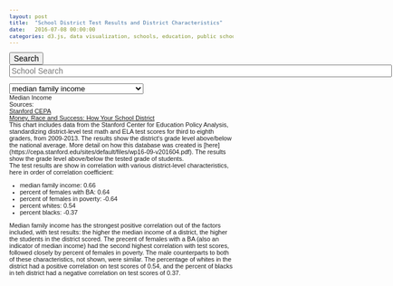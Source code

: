 ```yaml
---
layout: post
title:  "School District Test Results and District Characteristics"
date:   2016-07-08 00:00:00
categories: d3.js, data visualization, schools, education, public schools, race, poverty, socioeconomics
---
```



  <form name="myform" onSubmit="return handleClickSearch()">
        <input name="Submit"  type="submit" size="50" style="font-size: 14px;" color="#fff"    value="Search" >
        <input type="text" id="myVal" size="80" style="font-size: 14px;" placeholder="School Search">
</form>

<select id="select-list">
  <option value="d.income50perc">median family income</option> 
  <option value="d.percentfemalesBA">percent of females with BA in district</option>  
  <option value="d.percentfemalespov">percent females in poverty in district</option>  
  <option value="d.percentwhites">percent whites in district</option> 
  <option value="d.percentblacks">percent blacks in district</option>
</select>

  <div id="correl-1-title">Median Income
    <div id="correl-1-chart"></div>
  </div>

<div> 
Sources: <br> 
<a href="https://cepa.stanford.edu/seda/data-archive">Stanford CEPA</a> <br>
<a href="http://www.nytimes.com/interactive/2016/04/29/upshot/money-race-and-success-how-your-school-district-compares.html?smid=tw-share">Money, Race and Success: How Your School District</a> 
</div>
<div>
This chart includes data from the Stanford Center for Education Policy Analysis, standardizing district-level test math and ELA test scores for third to eighth graders, from 2009-2013. The results show the district's grade level above/below the national average. More detail on how this database was created is [here](https://cepa.stanford.edu/sites/default/files/wp16-09-v201604.pdf). The results show the grade level above/below the tested grade of students. 
</div>
<div>
The test results are show in correlation with various district-level characteristics, here in order of correlation coefficient: 
<ul>
<li>median family income: 0.66 </li>
<li>percent of females with BA: 0.64 </li>
<li>percent of females in poverty: -0.64</li>
<li>percent whites: 0.54</li>
<li>percent blacks: -0.37</li>
</ul>
</div>
<div>
Median family income has the strongest positive correlation out of the factors included, with test results: the higher the median income of a district, the higher the students in the district scored. The precent of females with a BA (also an indicator of median income) had the second highest correlation with test scores, followed closely by percent of females in poverty. The male counterparts to both of these characteristics, not shown, were similar. The percentage of whites in the district had a positive correlation on test scores of 0.54, and the percent of blacks in teh district had a negative correlation on test scores of 0.37. 
</div>

<script src="http://d3js.org/d3.v3.min.js"></script>

<script src="http://code.jquery.com/ui/1.11.4/themes/smoothness/jquery-ui.css"></script>

<script src="http://code.jquery.com/jquery-1.10.2.js"></script>
  <script src="http://code.jquery.com/ui/1.11.4/jquery-ui.js"></script>

<style>
body {
  font: 11px sans-serif;
}
.x-axis path, .y-axis path,
.x-axis line, .y-axis line {
  fill: none;
  stroke: #000;
  shape-rendering: crispEdges;
}
.dot {
  stroke: #000;
}
.tooltip {
  position: absolute;
  width: 200px;
  height: 28px;
  pointer-events: none;
}

.input:focus {
  color: blue;
}

.ui-menu {
  list-style-type: none;
  padding: 5px;
  font-size: 12px;
  background-color: white;
  cursor: pointer
  opacity: 0.7;
}

.ui-menu-item {
  padding: 5px;
}

.ui-menu-item:hover {
  cursor: pointer;
}

</style>

<script>
d3.select("#select-list").on("change", function() {
  var selectedValue = d3.event.target.value;
  
  if (selectedValue == "d.percentwhites") 
  {
    var xValue = function(d) { return d.percentwhites;}, // data -> value
    xScale = d3.scale.linear().range([0, width]), // value -> display
    xMap = function(d) { return xScale(xValue(d));}, // data -> display
    xAxis = d3.svg.axis().scale(xScale).orient("bottom");

    d3.csv("https://raw.githubusercontent.com/nadinesk/nadinesk.github.io/master/d3Data/schooldata4.csv", function(error, data) {
    
     data.forEach(function(d) {
      d.percentwhites = +d.percentwhites;
      });  
      
    xScale.domain([d3.min(data, xValue)-0.1, d3.max(data, xValue)+0.1]);
    yScale.domain([d3.min(data, yValue)-0.2, d3.max(data, yValue)+0.2]);
    
    d3.selectAll("circle")
      .transition()
          .duration(300)
          .ease("quad")
        .attr("cx", xMap)
               .style("fill", "rgba(127, 58, 70,0.4)"); 
        
    d3.select(".x-axis")
        .call(xAxis);
    d3.select(".label-x")
           .text("percent whites");

          d3.selectAll(".dot")
         .on("mouseover", function(d) {
          tooltip.transition()
               .duration(200)
               .style("opacity", .9);
          tooltip.html("<b>" + d["educationagencyname"] + "</b>" + "<br/>" + formatPercent(xValue(d)) 
          + " white<br> grades above/below avg: " + formatResult(yValue(d)) + "<br> state: " + d["state"])
          .style("left", (d3.event.pageX + 5) + "px")
               .style("top", (d3.event.pageY - 28) + "px")
                .style("background-color","white")
               .style("border", "1px solid black")
               .style("border-radius", "3px")
               .style("padding", "5px")
               //.style("width", "100px")
               .style("height", "100px");
               
      })
      .on("mouseout", function(d) {
          tooltip.transition()
               .duration(500)
               .style("opacity", 0);
      });
       
    });
      
  }
  
  else if (selectedValue == "d.percentblacks") 
  {
    var xValue = function(d) { return d.percentblacks;}, // data -> value
    xScale = d3.scale.linear().range([0, width]), // value -> display
    xMap = function(d) { return xScale(xValue(d));}, // data -> display
    xAxis = d3.svg.axis().scale(xScale).orient("bottom");

    d3.csv("https://raw.githubusercontent.com/nadinesk/nadinesk.github.io/master/d3Data/schooldata4.csv", function(error, data) {
    
     data.forEach(function(d) {
      d.percentblacks = +d.percentblacks;
      });  
      
    xScale.domain([d3.min(data, xValue)-0.1, d3.max(data, xValue)+0.1]);
    yScale.domain([d3.min(data, yValue)-0.2, d3.max(data, yValue)+0.2]);
    
    d3.selectAll("circle")
      .transition()
          .duration(300)
          .ease("quad")
        .attr("cx", xMap)
        .style("fill", "rgba(255, 192, 203, 0.6)"); 
    d3.select(".x-axis")
        .call(xAxis);
    d3.select(".label-x")
        .text("percent blacks");
       

  d3.selectAll(".dot")
         .on("mouseover", function(d) {
          tooltip.transition()
               .duration(200)
               .style("opacity", .9);
          tooltip.html("<b>" + d["educationagencyname"] + "</b>" + "<br/>" + formatPercent(xValue(d)) 
          + " black<br> grades above/below avg: " + formatResult(yValue(d)) + "<br> state: " + d["state"])
          .style("left", (d3.event.pageX + 5) + "px")
               .style("top", (d3.event.pageY - 28) + "px")
                .style("background-color","white")
               .style("border", "1px solid black")
               .style("border-radius", "3px")
               .style("padding", "5px")
               //.style("width", "100px")
               .style("height", "100px");
      })
      .on("mouseout", function(d) {
          tooltip.transition()
               .duration(500)
               .style("opacity", 0);
      });
       
    });
      
  }

 else if (selectedValue == "d.income50perc") 
  {
    var xValue = function(d) { return d.income50perc;}, // data -> value
    xScale = d3.scale.linear().range([0, width]), // value -> display
    xMap = function(d) { return xScale(xValue(d));}, // data -> display
    xAxis = d3.svg.axis().scale(xScale).orient("bottom");

    d3.csv("https://raw.githubusercontent.com/nadinesk/nadinesk.github.io/master/d3Data/schooldata4.csv", function(error, data) {
    
     data.forEach(function(d) {
      d.income50perc = +d.income50perc;
      });  
      
    xScale.domain([d3.min(data, xValue)-0.1, d3.max(data, xValue)+0.1]);
    yScale.domain([d3.min(data, yValue)-0.2, d3.max(data, yValue)+0.2]);
    
    d3.selectAll("circle")
      .transition()
          .duration(300)
          .ease("quad")
        .attr("cx", xMap)
        .style("fill", "rgba(255, 116, 140,0.5)");
        
    d3.select(".x-axis")
        .call(xAxis);
    d3.select(".label-x")
        .text("median family income");
 
    d3.selectAll(".dot")
         .on("mouseover", function(d) {
          tooltip.transition()
               .duration(200)
               .style("opacity", .9);
          tooltip.html("<b>" + d["educationagencyname"] + "</b>" + "<br/> median income: $" + formatDollar(xValue(d)) 
          + "<br> grades above/below avg: " + formatResult(yValue(d)) + "<br> state: " + d["state"])
          .style("left", (d3.event.pageX + 5) + "px")
               .style("top", (d3.event.pageY - 28) + "px")
                .style("background-color","white")
               .style("border", "1px solid black")
               .style("border-radius", "3px")
               .style("padding", "5px")
               //.style("width", "100px")
               .style("height", "100px");
      })
      .on("mouseout", function(d) {
          tooltip.transition()
               .duration(500)
               .style("opacity", 0);
      });       
       
    });
      
  }
        
  else if (selectedValue == "d.percentfemalesBA") 
  {
    var xValue = function(d) { return d.percentfemalesBA;}, // data -> value
    xScale = d3.scale.linear().range([0, width]), // value -> display
    xMap = function(d) { return xScale(xValue(d));}, // data -> display
    xAxis = d3.svg.axis().scale(xScale).orient("bottom");

    d3.csv("https://raw.githubusercontent.com/nadinesk/nadinesk.github.io/master/d3Data/schooldata4.csv", function(error, data) {
    
     data.forEach(function(d) {
      d.percentfemalesBA = +d.percentfemalesBA;
      });  
      
    xScale.domain([d3.min(data, xValue)-0.1, d3.max(data, xValue)+0.1]);
    yScale.domain([d3.min(data, yValue)-0.2, d3.max(data, yValue)+0.2]);
    
    d3.selectAll("circle")
      .transition()
          .duration(100)
          .ease("linear")
        .attr("cx", xMap)
        .style("fill", "rgba(204, 93, 112, 0.5)"); 
        
    d3.select(".x-axis")
        .call(xAxis);
    d3.select(".label-x")
        .text("percent of females with BA");


    d3.selectAll(".dot")
         .on("mouseover", function(d) {
          tooltip.transition()
               .duration(200)
               .style("opacity", .9);
          tooltip.html("<b>" + d["educationagencyname"] + "</b>" + "<br/>" + formatPercent(xValue(d)) 
          + " females with BA <br> grades above/below avg: " + formatResult(yValue(d)) + "<br> state: " + d["state"])
          .style("left", (d3.event.pageX + 5) + "px")
               .style("top", (d3.event.pageY - 28) + "px")
                .style("background-color","white")
               .style("border", "1px solid black")
               .style("border-radius", "3px")
               .style("padding", "5px")
               //.style("width", "100px")
               .style("height", "100px");
      })
      .on("mouseout", function(d) {
          tooltip.transition()
               .duration(500)
               .style("opacity", 0);
      });
       
    });
      
  }

  else if (selectedValue == "d.percentfemalespov") 
  {
    var xValue = function(d) { return d.percentfemalespov;}, // data -> value
    xScale = d3.scale.linear().range([0, width]), // value -> display
    xMap = function(d) { return xScale(xValue(d));}, // data -> display
    xAxis = d3.svg.axis().scale(xScale).orient("bottom");

    d3.csv("https://raw.githubusercontent.com/nadinesk/nadinesk.github.io/master/d3Data/schooldata4.csv", function(error, data) {
    
     data.forEach(function(d) {
      d.percentfemalespov = +d.percentfemalespov;
      });  
      
    xScale.domain([d3.min(data, xValue)-0.1, d3.max(data, xValue)+0.1]);
    yScale.domain([d3.min(data, yValue)-0.2, d3.max(data, yValue)+0.2]);
    
    d3.selectAll("circle")
      .transition()
          .duration(300)
          .ease("quad")
        .attr("cx", xMap)
        .style("fill", "rgba(127, 96, 102, 0.4)"); 

        
    d3.select(".x-axis")
        .call(xAxis);
    d3.select(".label-x")
        .text("percent of females in poverty");


    d3.selectAll(".dot")
         .on("mouseover", function(d) {
          tooltip.transition()
               .duration(200)
               .style("opacity", .9);
           tooltip.html("<b>" + d["educationagencyname"] + "</b>" + "<br/>" + formatPercent(xValue(d)) 
          + " females in poverty <br> grades above/below avg: " + formatResult(yValue(d)) + "<br> state: " + d["state"])
           .style("left", (d3.event.pageX + 5) + "px")
               .style("top", (d3.event.pageY - 28) + "px")
                .style("background-color","white")
               .style("border", "1px solid black")
               .style("border-radius", "3px")
               .style("padding", "5px")
               //.style("width", "100px")
               .style("height", "100px");
      })
      .on("mouseout", function(d) {
          tooltip.transition()
               .duration(500)
               .style("opacity", 0);
      });
       
    });
      
  }

});

var formatPercent = d3.format(".0%");
var formatDollar = d3.format(",.0f");
var formatResult = d3.format(",.1f");


var margin = {top: 20, right: 20, bottom: 30, left: 40},
    width = 1000 - margin.left - margin.right,
    height = 500 - margin.top - margin.bottom;
var xValue = function(d) { return d.income50perc;}, // data -> value
    xScale = d3.scale.linear().range([0, width]), // value -> display
    xMap = function(d) { return xScale(xValue(d));}, // data -> display
    xAxis = d3.svg.axis().scale(xScale).orient("bottom");
var yValue = function(d) { return d["averagetest"];}, // data -> value
    yScale = d3.scale.linear().range([height, 0]), // value -> display
    yMap = function(d) { return yScale(yValue(d));}, // data -> display
    yAxis = d3.svg.axis().scale(yScale).orient("left");
var svg = d3.select("#correl-1-chart").append("svg")
    .attr("width", width + margin.left + margin.right)
    .attr("height", height + margin.top + margin.bottom)
  .append("g")
    .attr("transform", "translate(" + margin.left + "," + margin.top + ")");
var tooltip = d3.select("body").append("div")
    .attr("class", "tooltip")
    .style("opacity", 0);
var currentSearchTerm = "";
d3.csv("https://raw.githubusercontent.com/nadinesk/nadinesk.github.io/master/d3Data/schooldata5.csv", function(error, data) {
  
  
  
  data.forEach(function(d) {
    d.income50perc = +d.income50perc;
    d["averagetest"] = +d["averagetest"];
  });
  
  data.sort(function(a,b) { return a.totalenrollment - b.totalenrollment; });
  
  
  xScale.domain([d3.min(data, xValue)-1, d3.max(data, xValue)+1]);
  yScale.domain([d3.min(data, yValue)-0.2, d3.max(data, yValue)+0.2]);
  svg.append("g")
      .attr("class", "x-axis")
      .attr("transform", "translate(0," + height + ")")
      .call(xAxis)
    .append("text")
      .attr("class", "label-x")
      .attr("x", width)
      .attr("y", -6)
      .style("text-anchor", "end")
      .text("median income");
  svg.append("g")
      .attr("class", "y-axis")
      .call(yAxis)
    .append("text")
      .attr("class", "label")
      .attr("transform", "rotate(-90)")
      .attr("y", 6)
      .attr("dy", ".71em")
      .style("text-anchor", "end")
      .text("grades above/below average");
  
  svg.selectAll(".dot")
      .data(data)
    .enter().append("circle")
      .attr("class", "dot")
      .attr("r", function(d) { if (d.totalenrollment >= 400000) 
          {
            return  25 
          } 
          else if (d.totalenrollment < 400000 && d.totalenrollment >= 100000) 
          {
            return 20
          }
          else if (d.totalenrollment < 100000 && d.totalenrollment >= 50000) 
          {
            return 15
          }
          else if (d.totalenrollment < 50000 && d.totalenrollment >= 10000) 
          {
            return 10
          }
          else if (d.totalenrollment < 10000 && d.totalenrollment >= 1000) 
          {
            return 8
          }
          else
            return 4
          }) 
      .attr("cx", xMap)
      .attr("cy", yMap)
       .style("fill", "rgba(255, 116, 140,0.5)")
          
       .style("stroke", "white")
       .attr("visibility", function(d) {
           if (d.income50perc <= 1000)
          {
            return "hidden"
          }
          else {
            return "visible"
          }
       })
        
      .on("mouseover", function(d) {
          tooltip.transition()
               .duration(200)
               .style("opacity", .9);
          tooltip.html("<b>" + d["educationagencyname"] + "</b>" + "<br/> median income: $" + formatDollar(xValue(d)) 
          + "<br> grades above/below avg: " + formatResult(yValue(d)) + "<br> state: " + d["state"])
               .style("left", (d3.event.pageX + 5) + "px")
               .style("top", (d3.event.pageY - 28) + "px")
               .style("background-color","white")
               .style("border", "1px solid black")
               .style("border-radius", "3px")
               .style("padding", "5px")
               //.style("width", "100px")
               .style("height", "100px");
      })
      .on("mouseout", function(d) {
          tooltip.transition()
               .duration(500)
               .style("opacity", 0);
      });
var all_schools = [];
  
data.forEach(function(d) {
    
  all_schools.push(d["educationagencyname"]);
  
  });
  $( "#myVal" ).autocomplete({
    source: all_schools,
    messages: {
        noResults: '',
        results: function() {}
    }
  });
 
});
function handleClickSearch(event){
  currentSearchTerm = document.getElementById("myVal").value;
    console.log(currentSearchTerm);
    draw(currentSearchTerm);
return false;
}
function draw(){
    d3.select("body").selectAll("circle.dot").attr("visibility", valOpacity);
}
var valOpacity = function(d) { 
      if (d.educationagencyname.search(currentSearchTerm.toUpperCase()) != -1)  {
        return "visible";
      }
      else {
        return "hidden";
      }
    };
</script>


